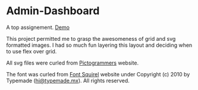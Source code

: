 # Admin-Dashboard
A top assignement. <a href="https://kalah26.github.io/Admin-Dashboard/" target="_blank">Demo<a>

This project permitted me to grasp the awesomeness of grid and svg formatted images.
I had so much fun layering this layout and deciding when to use flex over grid.

All svg files were curled from <a href="https://pictogrammers.com/library/mdi/">Pictogrammers<a> website.

The font was curled from <a href="https://www.fontsquirrel.com/tools/webfont-generator">Font Squirel<a> website under Copyright (c) 2010 by Typemade (hi@typemade.mx). All rights reserved.
